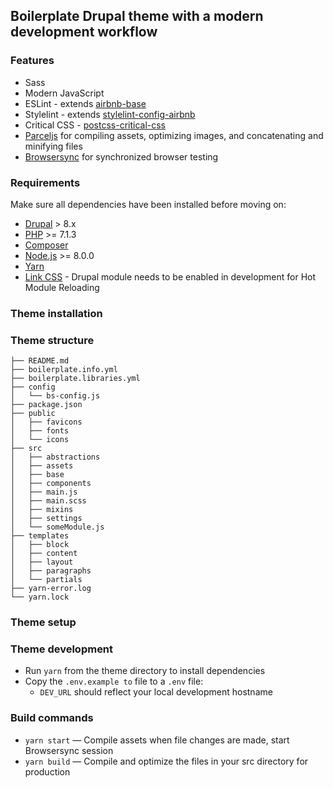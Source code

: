 ## Boilerplate Drupal theme with a modern development workflow

### Features
* Sass
* Modern JavaScript
* ESLint - extends [airbnb-base](https://www.npmjs.com/package/eslint-config-airbnb-base) 
* Stylelint - extends [stylelint-config-airbnb](https://www.npmjs.com/package/stylelint-config-airbnb) 
* Critical CSS - [postcss-critical-css](https://github.com/zgreen/postcss-critical-css)
* [Parceljs](https://parceljs.org//) for compiling assets, optimizing images, and concatenating and minifying files
* [Browsersync](http://www.browsersync.io/) for synchronized browser testing


### Requirements
Make sure all dependencies have been installed before moving on:

* [Drupal](https://www.drupal.org//) > 8.x
* [PHP](https://secure.php.net/manual/en/install.php) >= 7.1.3
* [Composer](https://getcomposer.org/download/)
* [Node.js](http://nodejs.org/) >= 8.0.0
* [Yarn](https://yarnpkg.com/en/docs/install)
* [Link CSS](https://www.drupal.org/project/link_css) - Drupal module needs to be enabled in development for Hot Module Reloading


### Theme installation

### Theme structure

```shell
├── README.md
├── boilerplate.info.yml
├── boilerplate.libraries.yml
├── config
│   └── bs-config.js
├── package.json
├── public
│   ├── favicons
│   ├── fonts
│   └── icons
├── src
│   ├── abstractions
│   ├── assets
│   ├── base
│   ├── components
│   ├── main.js
│   ├── main.scss
│   ├── mixins
│   ├── settings
│   └── someModule.js
├── templates
│   ├── block
│   ├── content
│   ├── layout
│   ├── paragraphs
│   └── partials
├── yarn-error.log
└── yarn.lock
```

### Theme setup

### Theme development

* Run `yarn` from the theme directory to install dependencies
* Copy the `.env.example to` file to a `.env` file:
  * `DEV_URL` should reflect your local development hostname

### Build commands

* `yarn start` — Compile assets when file changes are made, start Browsersync session
* `yarn build` — Compile and optimize the files in your src directory for production
